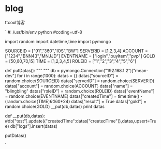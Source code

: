 # blog
ttcool博客

`
#! /usr/bin/env python
#coding=utf-8

import random
import datetime,time
import pymongo


SOURCEID = ["91","360","IOS","BW"]
SERVERID = [1,2,3,4]
ACCOUNT = ["1234","BNN43","MNJJD"]
EVENTNAME = ["login","buyItem","pvp"]
GOLD = [50,60,70,15]
TIME = [1,2,3,4,5]
ROLEID = ["1","2","3","4","5","6"]




def putDatas():
    """
    """
    db = pymongo.Connection("192.168.1.2")["mean-dev"]
    for i in range(1000):
        datas = {}
        datas["sourceID"] = random.choice(SOURCEID)
        datas["serverID"] = random.choice(SERVERID)
        datas["account"] = random.choice(ACCOUNT)
        datas["name"] = "blingbling"
        datas["roleID"] = random.choice(ROLEID)
        datas["eventName"] = random.choice(EVENTNAME)
        datas["createdTime"] = time.time() - (random.choice(TIME)*60*60*24)
        datas["result"] = True
        datas["gold"] = random.choice(GOLD)
        __put(db,datas)
        print datas


def __put(db,datas):
    #db["test"].update({"createdTime":datas["createdTime"]},datas,upsert=True)
    db["logs"].insert(datas)



putDatas()

`

